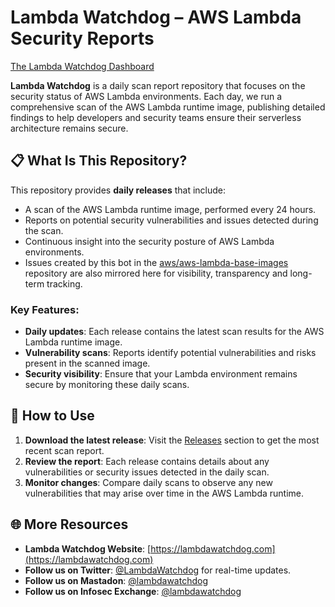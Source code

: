 # Lambda Watchdog – AWS Lambda Security Reports

[The Lambda Watchdog Dashboard](https://lambdawatchdog.com/)

**Lambda Watchdog** is a daily scan report repository that focuses on the security status of AWS Lambda environments. Each day, we run a comprehensive scan of the AWS Lambda runtime image, publishing detailed findings to help developers and security teams ensure their serverless architecture remains secure.

## 📋 What Is This Repository?

This repository provides **daily releases** that include:
- A scan of the AWS Lambda runtime image, performed every 24 hours.
- Reports on potential security vulnerabilities and issues detected during the scan.
- Continuous insight into the security posture of AWS Lambda environments.
- Issues created by this bot in the [aws/aws-lambda-base-images](https://github.com/aws/aws-lambda-base-images) repository are also mirrored here for visibility, transparency and long-term tracking.

### Key Features:
- **Daily updates**: Each release contains the latest scan results for the AWS Lambda runtime image.
- **Vulnerability scans**: Reports identify potential vulnerabilities and risks present in the scanned image.
- **Security visibility**: Ensure that your Lambda environment remains secure by monitoring these daily scans.

## 🚀 How to Use

1. **Download the latest release**: Visit the [Releases](https://github.com/the-lambda-watchdog/AWS-Lambda-Security-Reports/releases) section to get the most recent scan report.
2. **Review the report**: Each release contains details about any vulnerabilities or security issues detected in the daily scan.
3. **Monitor changes**: Compare daily scans to observe any new vulnerabilities that may arise over time in the AWS Lambda runtime.

## 🌐 More Resources

- **Lambda Watchdog Website**: [https://lambdawatchdog.com](https://lambdawatchdog.com)
- **Follow us on Twitter**: [@LambdaWatchdog](https://twitter.com/LambdaWatchdog) for real-time updates.
- **Follow us on Mastadon**: [@lambdawatchdog](https://mastodon.social/@lambdawatchdog)
- **Follow us on Infosec Exchange**: [@lambdawatchdog](https://infosec.exchange/@lambdawatchdog)
